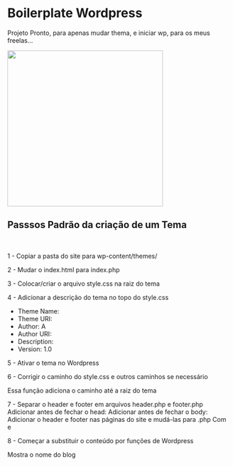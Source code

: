 <h1>Boilerplate Wordpress</h1>
<p>Projeto Pronto, para apenas mudar thema, e iniciar wp, para os meus freelas...</p>

<img src="https://media-cdn.tripadvisor.com/media/photo-s/15/08/21/54/20181013-162653-largejpg.jpg" width="350" />

<br />

<h2>Passsos Padrão da criação de um Tema</h2>
<br />

1 - Copiar a pasta do site para wp-content/themes/

2 - Mudar o index.html para index.php

3 - Colocar/criar o arquivo style.css na raiz do tema

4 - Adicionar a descrição do tema no topo do style.css

<ul>
  <li>Theme Name:</li>
  <li>Theme URI:</li>
  <li>Author: A</li>
  <li>Author URI:</li>
  <li>Description:</li>
  <li>Version: 1.0</li>
</ul>

5 - Ativar o tema no Wordpress

6 - Corrigir o caminho do style.css e outros caminhos se necessário

<?php echo get_stylesheet_directory_uri(); ?>

Essa função adiciona o caminho até a raiz do tema

7 - Separar o header e footer em arquivos header.php e footer.php
Adicionar antes de fechar o head: <?php wp_head(); ?>
Adicionar antes de fechar o body: <?php wp_footer(); ?>
Adicionar o header e footer nas páginas do site e mudá-las para .php
Com <?php get_header(); ?> e <?php get_footer(); ?>

8 - Começar a substituir o conteúdo por funções de Wordpress

<?php bloginfo('name'); ?>

Mostra o nome do blog

